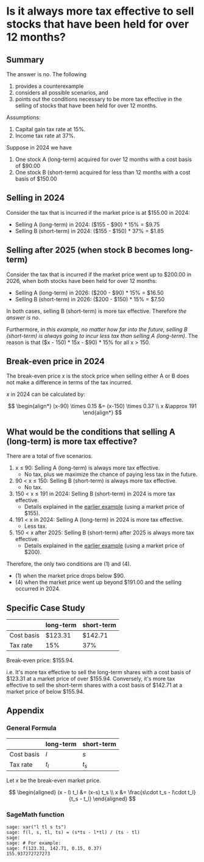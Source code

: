
# Is it always more tax effective to sell stocks that have been held for over 12 months?

## Summary

The answer is no.  The following
1. provides a counterexample
1. considers all possible scenarios, and
1. points out the conditions necessary to be more tax effective in the selling of stocks that have been held for over 12 months.

Assumptions:
1. Capital gain tax rate at 15%.
1. Income tax rate at 37%.

Suppose in 2024 we have
1. One stock A (long-term) acquired for over 12 months with a cost basis of $90.00
1. One stock B (short-term) acquired for less than 12 months with a cost basis of $150.00

## Selling in 2024

Consider the tax that is incurred if the market price is at $155.00 in 2024:
* Selling A (long-term) in 2024: ($155 -  $90) * 15% = $9.75
* Selling B (short-term) in 2024: ($155 - $150) * 37% = $1.85

## Selling after 2025 (when stock B becomes long-term)

Consider the tax that is incurred if the market price went up to $200.00 in 2026, when both stocks have been held for over 12 months:
* Selling A (long-term) in 2026: ($200 -  $90) * 15% = $16.50
* Selling B (short-term) in 2026: ($200 - $150) * 15% =  $7.50

In both cases, selling B (short-term) is more tax effective. Therefore *the answer is no*.

Furthermore, *in this example, no matter how far into the future, selling B (short-term) is always going to incur less tax than selling A (long-term)*.  The reason is that ($x - $150) * 15% is always less than ($x -  $90) * 15% for all x > 150.

## Break-even price in 2024

The break-even price $x$ is the stock price when selling either A or B does not make a difference in terms of the tax incurred.

$x$ in 2024 can be calculated by:

$$
\begin{align*}
(x-90) \times 0.15 &= (x-150) \times 0.37 \\
x &\approx 191
\end{align*}
$$


## What would be the conditions that selling A (long-term) is more tax effective?

There are a total of five scenarios.
1. x $\le$ 90: Selling A (long-term) is always more tax effective.
   * No tax, plus we maximize the chance of paying less tax in the future.
1. 90 < x $\le$ 150: Selling B (short-term) is always more tax effective.
   * No tax.
1. 150 < x $\le$ 191 in 2024: Selling B (short-term) in 2024 is more tax effective.
   * Details explained in the [earlier example](#selling-in-2024) (using a market price of $155).
1. 191 < x in 2024: Selling A (long-term) in 2024 is more tax effective.
   * Less tax.
1. 150 < x after 2025: Selling B (short-term) after 2025 is always more tax effective.
   * Details explained in the [earlier example](#selling-after-2025-when-stock-b-becomes-long-term) (using a market price of $200).

Therefore, the only two conditions are (1) and (4).
* (1) when the market price drops below $90.
* (4) when the market price went up beyond $191.00 and the selling occurred in 2024.

## Specific Case Study

|| long-term | short-term |
|--- |--- |---|
| Cost basis | $123.31 | $142.71 |
| Tax rate | 15% | 37% |

Break-even price: $155.94.

i.e. It's more tax effective to sell the long-term shares with a cost basis of $123.31 at a market price of over $155.94.  Conversely, it's more tax effective to sell the short-term shares with a cost basis of $142.71 at a market price of below $155.94.


## Appendix

### General Formula

|| long-term | short-term |
|--- |--- |---|
| Cost basis | $l$ | $s$ |
| Tax rate | $t_l$ | $t_s$ |

Let $x$ be the break-even market price.

$$
\begin{aligned}
(x - l) t_l &= (x-s) t_s \\
x &= \frac{s\cdot t_s - l\cdot t_l}{t_s - t_l}
\end{aligned}
$$

### SageMath function

```
sage: var("l tl s ts")
sage: f(l, s, tl, ts) = (s*ts - l*tl) / (ts - tl)
sage:
sage: # For example:
sage: f(123.31, 142.71, 0.15, 0.37)
155.937272727273
```
